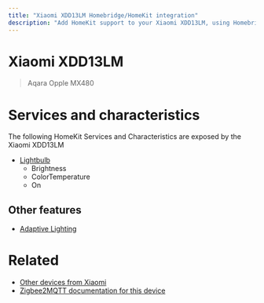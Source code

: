 ```yaml
---
title: "Xiaomi XDD13LM Homebridge/HomeKit integration"
description: "Add HomeKit support to your Xiaomi XDD13LM, using Homebridge, Zigbee2MQTT and homebridge-z2m."
---
```

<!---
This file has been GENERATED using src/docgen/docgen.ts
DO NOT EDIT THIS FILE MANUALLY!
-->
# Xiaomi XDD13LM
> Aqara Opple MX480


# Services and characteristics
The following HomeKit Services and Characteristics are exposed by
the Xiaomi XDD13LM

* [Lightbulb](../../light.md)
  * Brightness
  * ColorTemperature
  * On


## Other features
* [Adaptive Lighting](../../light.md)


# Related
* [Other devices from Xiaomi](../index.md#xiaomi)
* [Zigbee2MQTT documentation for this device](https://www.zigbee2mqtt.io/devices/XDD13LM.html)